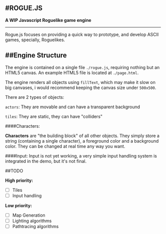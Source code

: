 #ROGUE.JS
---------------------------------
__A WIP Javascript Roguelike game engine__

---------------------------

Rogue.js focuses on providing a quick way to prototype, and develop ASCII games, specially, Roguelikes.



##Engine Structure
----------------------------------

The engine is contained on a single file `./rogue.js`, requiring nothing but an HTML5 canvas. An example HTML5 file is located at `./page.html`.

The engine renders all objects using `fillText`, which may make it slow on big canvases, i would recommend keeping the canvas size under `500x500`.

There are 2 types of objects:


`actors`: They are movable and can have a transparent background

`tiles`: They are static, they can have "colliders"
<bk>
<bk>
<bk>

####Characters:

__Characters__ are "the building block" of all other objects. They simply store a string (containing a single character), a foreground color and a background color.
<bk>
They can be changed at real time any way you want.

####Input:
Input is not yet working, a very simple input handling system is integrated in the demo, but it's not final.

##TODO

__High priority:__
- [ ] Tiles  
- [ ] Input handling

__Low priority:__
- [ ] Map Generation
- [ ] Lighting algorithms
- [ ] Pathtracing algorithms
